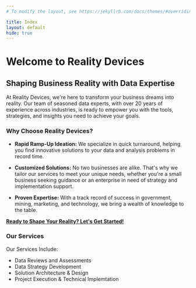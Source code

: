 ```yaml
---
# To modify the layout, see https://jekyllrb.com/docs/themes/#overriding-theme-defaults

title: Index
layout: default
hide: true
---
```


# Welcome to Reality Devices

## Shaping Business Reality with Data Expertise

At Reality Devices, we're here to transform your business dreams into reality. Our team of seasoned data experts, with over 20 years of experience across industries, is ready to empower you with the tools, strategies, and insights you need to achieve your goals.

### Why Choose Reality Devices?

- **Rapid Ramp-Up Ideation:** We specialize in quick turnaround, helping you find innovative solutions to your data and analysis problems in record time.

- **Customized Solutions:** No two businesses are alike. That's why we tailor our services to meet your unique needs, whether you're a small business seeking guidance or an enterprise in need of strategy and implementation support.

- **Proven Expertise:** With a track record of success in government, mining, marketing, and technology, we bring a wealth of knowledge to the table.

[**Ready to Shape Your Reality? Let's Get Started!**](#contact)

### Our Services

Our Services Include:

- Data Reviews and Assessments
- Data Strategy Development
- Solution Architecture & Design
- Project Execution & Technical Implemtation
